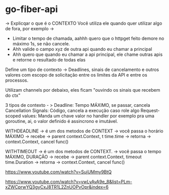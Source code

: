 # go-fiber-api



-> Explicqar o que é o CONTEXTO
 Você utiliza ele quando quer utilizar algo de fora, por exemplo ->
* Limitar o tempo de chamada, aahhh quero que o httpget feito demore no máximo 1s, se não cancele.
* Ahh valide o campo xyz de outra api quando eu chamar a principal
* Ahh quero que quando eu chamar a api principal, ele chame outras apis e retorne o resultado de todas elas

Define um tipo de contexto -> Deadlines, sinais de cancelamento e outros valores com escopo de solicitação
entre os limites da API e entre os processos.

Utilizam channels por debaixo, eles ficam "ouvindo os sinais que recebem do ctx"

3 tipos de contexto - >
Deadline: Tempo MÁXIMO, se passar, cancela
Cancellation Signals: Código, cancela a execução caso role algo
Request-scoped values: Manda um chave valor no handler por exemplo pra uma goroutine, ai, o valor definido
é assincrono e imutável.

WITHDEADLINE -> é um dos metodos de CONTEXT -> você passa o horário MÁXIMO
 -> recebe -> parent context.Context, t time.time
 -> retorna -> context.Context, cancel func()

WITHTIMEOUT -> é um dos metodos de CONTEXT. -> você passa o tempo MÁXIMO, DURAÇÃO
 -> recebe -> parent context.Context, timeout time.Duration
    -> retorna -> context.Context, cancel func()


https://www.youtube.com/watch?v=SujUMmy9BtQ

https://www.youtube.com/watch?v=ywLyAvA9e_8&list=PLm-xZWCprwYQ3gyCxJ8TR1L2ZnUOPvOpr&index=6